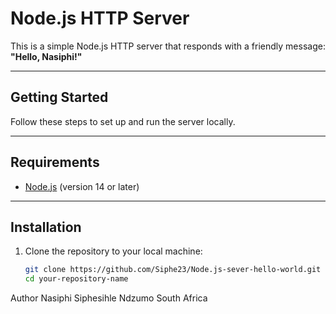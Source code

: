 # Node.js HTTP Server  

This is a simple Node.js HTTP server that responds with a friendly message: **"Hello, Nasiphi!"**  

---

## Getting Started  

Follow these steps to set up and run the server locally.  

---

## Requirements  

- [Node.js](https://nodejs.org/) (version 14 or later)  

---

## Installation  

1. Clone the repository to your local machine:  

   ```bash
   git clone https://github.com/Siphe23/Node.js-sever-hello-world.git
   cd your-repository-name
Author
Nasiphi Siphesihle Ndzumo
South Africa



